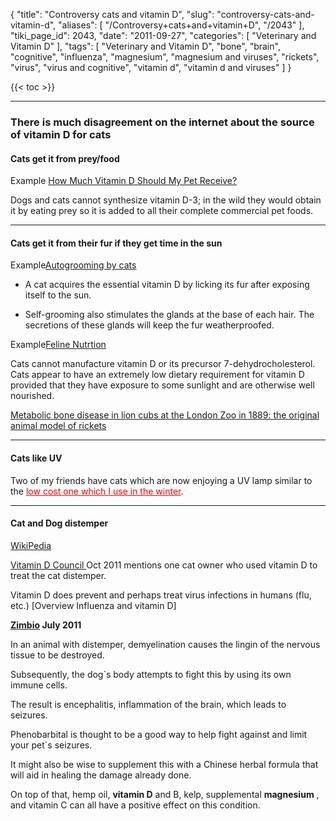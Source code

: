 {
    "title": "Controversy cats and vitamin D",
    "slug": "controversy-cats-and-vitamin-d",
    "aliases": [
        "/Controversy+cats+and+vitamin+D",
        "/2043"
    ],
    "tiki_page_id": 2043,
    "date": "2011-09-27",
    "categories": [
        "Veterinary and Vitamin D"
    ],
    "tags": [
        "Veterinary and Vitamin D",
        "bone",
        "brain",
        "cognitive",
        "influenza",
        "magnesium",
        "magnesium and viruses",
        "rickets",
        "virus",
        "virus and cognitive",
        "vitamin d",
        "vitamin d and viruses"
    ]
}


{{< toc >}}

---

### There is much disagreement on the internet about the source of vitamin D for cats

#### Cats get it from prey/food

Example [How Much Vitamin D Should My Pet Receive? ](http://www.2ndchance.info/birdsvitd.htm%20)

Dogs and cats cannot synthesize vitamin D-3; in the wild they would obtain it by eating prey so it is added to all their complete commercial pet foods.

---

#### Cats get it from their fur if they get time in the sun

Example[Autogrooming by cats](http://www.pawsonline.info/autogrooming.htm)

* A cat acquires the essential vitamin D by licking its fur after exposing itself to the sun.

* Self-grooming also stimulates the glands at the base of each hair. The secretions of these glands will keep the fur weatherproofed.

Example[Feline Nutrtion](http://maxshouse.com/feline_nutrition.htm)

Cats cannot manufacture vitamin D or its precursor 7-dehydrocholesterol.  Cats appear to have an extremely low dietary requirement for vitamin D provided that they have exposure to some sunlight and are otherwise well nourished.

[Metabolic bone disease in lion cubs at the London Zoo in 1889: the original animal model of rickets](http://www.ncbi.nlm.nih.gov/pubmed/20804612)

---

#### Cats like UV

Two of my friends have cats which are now enjoying a UV lamp similar to the <a href="/posts/low-cost-one-which-i-use-in-the-winter" style="color: red; text-decoration: underline;" title="This link has an unknown page_id: 982">low cost one which I use in the winter</a>.

---

#### Cat and Dog distemper

[WikiPedia](http://en.wikipedia.org/wiki/Feline_panleukopenia)

[Vitamin D Council ](http://blog.vitamindcouncil.org/2011/10/25/successful-treatment-for-feline-distemper/#comment-209) Oct 2011 mentions one cat owner who used vitamin D to treat the cat distemper.

Vitamin D does prevent and perhaps treat virus infections in humans (flu, etc.) <span>[Overview Influenza and vitamin D]</span>

 **[Zimbio](http://www.zimbio.com/Dog+Health+Information/articles/zyQCh4kA-Nj/Controlling+Seizures+Caused+Distemper) July 2011** 

In an animal with distemper, demyelination causes the lingin of the nervous tissue to be destroyed. 

Subsequently, the dog`s body attempts to fight this by using its own immune cells. 

The result is encephalitis, inflammation of the brain, which leads to seizures.

Phenobarbital is thought to be a good way to help fight against and limit your pet`s seizures. 

It might also be wise to supplement this with a Chinese herbal formula that will aid in healing the damage already done. 

On top of that, hemp oil,  **vitamin D**  and B, kelp, supplemental  **magnesium** , and vitamin C can all have a positive effect on this condition.